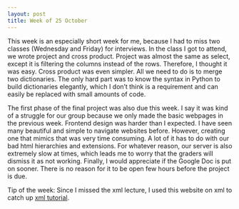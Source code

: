 ```yaml
---
layout: post
title: Week of 25 October
---
```

This week is an especially short week for me, because I had to miss two classes (Wednesday and Friday) for interviews. In the class I got to attend, we wrote project and cross product. Project was almost the same as select, except it is filtering the columns instead of the rows. Therefore, I thought it was easy. Cross product was even simpler. All we need to do is to merge two dictionaries. The only hard part was to know the syntax in Python to build dictionaries elegantly, which I don’t think is a requirement and can easily be replaced with small amounts of code. 

The first phase of the final project was also due this week. I say it was kind of a struggle for our group because we only made the basic webpages in the previous week. Frontend design was harder than I expected. I have seen many beautiful and simple to navigate websites before. However, creating one that mimics that was very time consuming. A lot of it has to do with our bad html hierarchies and extensions.  For whatever reason, our server is also extremely slow at times, which leads me to worry that the graders will dismiss it as not working. Finally, I would appreciate if the Google Doc is put on sooner. There is no reason for it to be open few hours before the project is due.

Tip of the week: Since I missed the xml lecture, I used this website on xml to catch up [xml  tutorial]( http://www.liquid-technologies.com/Tutorials/XmlSchemas/XsdTutorial_01.aspx). 
